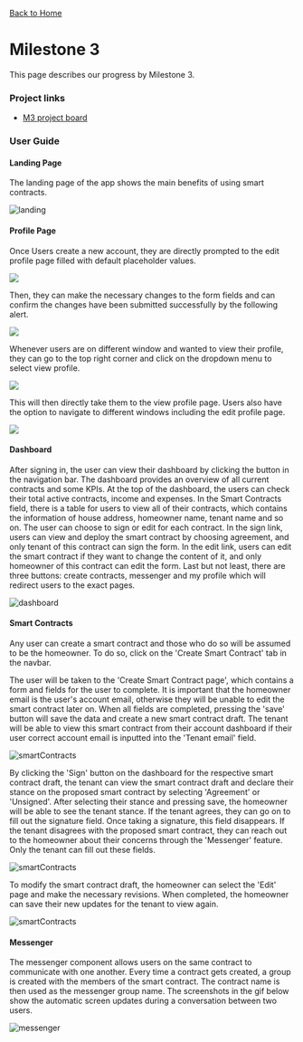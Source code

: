 [Back to Home](./index.md)

<h1 id='M-3'>Milestone 3</h1>

This page describes our progress by Milestone 3. 

### Project links
- [M3 project board](https://github.com/akamy-rent/akamy-rent/projects/3)

### User Guide

#### Landing Page
The landing page of the app shows the main benefits of using smart contracts.

![landing](./docs/mockups/20220414_landing.png)

#### Profile Page

Once Users create a new account, they are directly prompted to the edit profile page filled with default placeholder values.

<img src="docs/profile/editprofilepage.png">

Then, they can make the necessary changes to the form fields and can confirm the changes have been submitted successfully by the following alert.

<img src="docs/profile/editsuccess.png">

Whenever users are on different window and wanted to view their profile, they can go to the top right corner and click on the dropdown menu to select view profile.

<img src="docs/profile/dropdown-myprofile.png">

This will then directly take them to the view profile page. Users also have the option to navigate to different windows including the edit profile page.

<img src="docs/profile/viewprofilepage.png">


#### Dashboard

After signing in, the user can view their dashboard by clicking the button in the navigation bar. The dashboard provides an overview of all current contracts and some KPIs. At the top of the dashboard, the users can check their total active contracts, income and expenses. In the Smart Contracts field, there is a table for users to view all of their contracts, which contains the information of house address, homeowner name, tenant name and so on. The user can choose to sign or edit for each contract. In the sign link, users can view and deploy the smart contract by choosing agreement, and only tenant of this contract can sign the form. In the edit link, users can edit the smart contract if they want to change the content of it, and only homeowner of this contract can edit the form. Last but not least, there are three buttons: create contracts, messenger and my profile which will redirect users to the exact pages.

![dashboard](./docs/M2/Dashboard.gif)

#### Smart Contracts
Any user can create a smart contract and those who do so will be assumed to be the homeowner. To do so, click on the 'Create Smart Contract' tab in the navbar.

The user will be taken to the 'Create Smart Contract page', which contains a form and fields for the user to complete. It is important that the homeowner email is the user's account email, otherwise they will be unable to edit the smart contract later on. When all fields are completed, pressing the 'save' button will save the data and create a new smart contract draft. The tenant will be able to view this smart contract from their account dashboard if their user correct account email is inputted into the 'Tenant email' field.

![smartContracts](./docs/M2/AddSmartContract.gif)

By clicking the 'Sign' button on the dashboard for the respective smart contract draft, the tenant can view the smart contract draft and declare their stance on the proposed smart contract by selecting 'Agreement' or 'Unsigned'. After selecting their stance and pressing save, the homeowner will be able to see the tenant stance. If the tenant agrees, they can go on to fill out the signature field. Once taking a signature, this field disappears. If the tenant disagrees with the proposed smart contract, they can reach out to the homeowner about their concerns through the 'Messenger' feature. Only the tenant can fill out these fields.

![smartContracts](./docs/M2/Sign_Page.gif)

To modify the smart contract draft, the homeowner can select the 'Edit' page and make the necessary revisions. When completed, the homeowner can save their new updates for the tenant to view again.

![smartContracts](./docs/M2/EditSmartContract.gif)

#### Messenger
The messenger component allows users on the same contract to communicate with one another. Every time a contract gets created, a group is created with the members of the smart contract. The contract name is then used as the messenger group name. The screenshots in the gif below show the automatic screen updates during a conversation between two users.

![messenger](./docs/M2/Messenger.gif)
